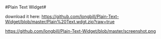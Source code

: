 #Plain Text Widget#

download it here: https://github.com/longbill/Plain-Text-Widget/blob/master/Plain%20Text.wdgt.zip?raw=true

https://github.com/longbill/Plain-Text-Widget/blob/master/screenshot.png



